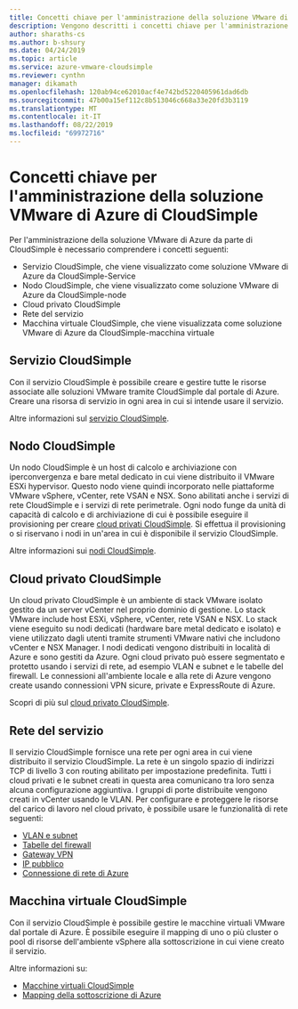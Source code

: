 ```yaml
---
title: Concetti chiave per l'amministrazione della soluzione VMware di Azure con CloudSimple
description: Vengono descritti i concetti chiave per l'amministrazione della soluzione VMware di Azure con CloudSimple
author: sharaths-cs
ms.author: b-shsury
ms.date: 04/24/2019
ms.topic: article
ms.service: azure-vmware-cloudsimple
ms.reviewer: cynthn
manager: dikamath
ms.openlocfilehash: 120ab94ce62010acf4e742bd5220405961dad6db
ms.sourcegitcommit: 47b00a15ef112c8b513046c668a33e20fd3b3119
ms.translationtype: MT
ms.contentlocale: it-IT
ms.lasthandoff: 08/22/2019
ms.locfileid: "69972716"
---
```

# <a name="key-concepts-for-administration-of-azure-vmware-solution-by-cloudsimple"></a>Concetti chiave per l'amministrazione della soluzione VMware di Azure di CloudSimple

Per l'amministrazione della soluzione VMware di Azure da parte di CloudSimple è necessario comprendere i concetti seguenti:

* Servizio CloudSimple, che viene visualizzato come soluzione VMware di Azure da CloudSimple-Service
* Nodo CloudSimple, che viene visualizzato come soluzione VMware di Azure da CloudSimple-node
* Cloud privato CloudSimple
* Rete del servizio
* Macchina virtuale CloudSimple, che viene visualizzata come soluzione VMware di Azure da CloudSimple-macchina virtuale

## <a name="cloudsimple-service"></a>Servizio CloudSimple

Con il servizio CloudSimple è possibile creare e gestire tutte le risorse associate alle soluzioni VMware tramite CloudSimple dal portale di Azure. Creare una risorsa di servizio in ogni area in cui si intende usare il servizio.

Altre informazioni sul [servizio CloudSimple](cloudsimple-service.md).

## <a name="cloudsimple-node"></a>Nodo CloudSimple

Un nodo CloudSimple è un host di calcolo e archiviazione con iperconvergenza e bare metal dedicato in cui viene distribuito il VMware ESXi hypervisor. Questo nodo viene quindi incorporato nelle piattaforme VMware vSphere, vCenter, rete VSAN e NSX. Sono abilitati anche i servizi di rete CloudSimple e i servizi di rete perimetrale. Ogni nodo funge da unità di capacità di calcolo e di archiviazione di cui è possibile eseguire il provisioning per creare [cloud privati CloudSimple](cloudsimple-private-cloud.md). Si effettua il provisioning o si riservano i nodi in un'area in cui è disponibile il servizio CloudSimple.

Altre informazioni sui [nodi CloudSimple](cloudsimple-node.md).

## <a name="cloudsimple-private-cloud"></a>Cloud privato CloudSimple

Un cloud privato CloudSimple è un ambiente di stack VMware isolato gestito da un server vCenter nel proprio dominio di gestione. Lo stack VMware include host ESXi, vSphere, vCenter, rete VSAN e NSX. Lo stack viene eseguito su nodi dedicati (hardware bare metal dedicato e isolato) e viene utilizzato dagli utenti tramite strumenti VMware nativi che includono vCenter e NSX Manager. I nodi dedicati vengono distribuiti in località di Azure e sono gestiti da Azure. Ogni cloud privato può essere segmentato e protetto usando i servizi di rete, ad esempio VLAN e subnet e le tabelle del firewall. Le connessioni all'ambiente locale e alla rete di Azure vengono create usando connessioni VPN sicure, private e ExpressRoute di Azure.

Scopri di più sul [cloud privato CloudSimple](cloudsimple-private-cloud.md).

## <a name="service-networking"></a>Rete del servizio

Il servizio CloudSimple fornisce una rete per ogni area in cui viene distribuito il servizio CloudSimple. La rete è un singolo spazio di indirizzi TCP di livello 3 con routing abilitato per impostazione predefinita. Tutti i cloud privati e le subnet creati in questa area comunicano tra loro senza alcuna configurazione aggiuntiva. I gruppi di porte distribuite vengono creati in vCenter usando le VLAN. Per configurare e proteggere le risorse del carico di lavoro nel cloud privato, è possibile usare le funzionalità di rete seguenti:

* [VLAN e subnet](cloudsimple-vlans-subnets.md)
* [Tabelle del firewall](cloudsimple-firewall-tables.md)
* [Gateway VPN](cloudsimple-vpn-gateways.md)
* [IP pubblico](cloudsimple-public-ip-address.md)
* [Connessione di rete di Azure](cloudsimple-azure-network-connection.md)

## <a name="cloudsimple-virtual-machine"></a>Macchina virtuale CloudSimple

Con il servizio CloudSimple è possibile gestire le macchine virtuali VMware dal portale di Azure. È possibile eseguire il mapping di uno o più cluster o pool di risorse dell'ambiente vSphere alla sottoscrizione in cui viene creato il servizio.

Altre informazioni su:

* [Macchine virtuali CloudSimple](cloudsimple-virtual-machines.md)
* [Mapping della sottoscrizione di Azure](https://docs.azure.cloudsimple.com/azure-subscription-mapping/)
